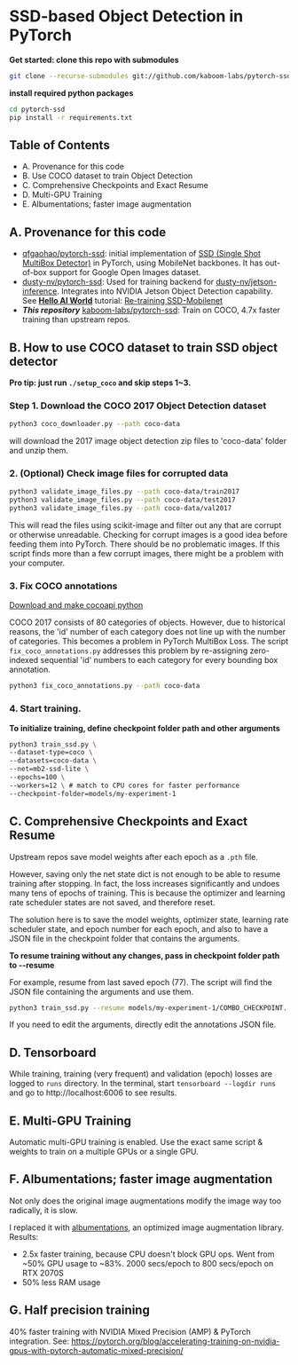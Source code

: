 # SSD-based Object Detection in PyTorch

**Get started: clone this repo with submodules**
```bash
git clone --recurse-submodules git://github.com/kaboom-labs/pytorch-ssd.git
```
**install required python packages**
```bash
cd pytorch-ssd
pip install -r requirements.txt
```

## Table of Contents
+ A. Provenance for this code
+ B. Use COCO dataset to train Object Detection
+ C. Comprehensive Checkpoints and Exact Resume
+ D. Multi-GPU Training
+ E. Albumentations; faster image augmentation

## A. Provenance for this code
+ [qfgaohao/pytorch-ssd](https://github.com/qfgaohao/pytorch-ssd): initial implementation of [SSD (Single Shot MultiBox Detector)](https://arxiv.org/abs/1512.02325) in PyTorch, using MobileNet backbones. It has out-of-box support for Google Open Images dataset.
+ [dusty-nv/pytorch-ssd](https://github.com/dusty-nv/pytorch-ssd): Used for training backend for [dusty-nv/jetson-inference](https://github.com/dusty-nv/jetson-inference). Integrates into NVIDIA Jetson Object Detection capability. See **[Hello AI World](https://github.com/dusty-nv/jetson-inference/tree/dev#training)** tutorial: [Re-training SSD-Mobilenet](https://github.com/dusty-nv/jetson-inference/blob/dev/docs/pytorch-ssd.md)
+ ***This repository*** [kaboom-labs/pytorch-ssd](https://github.com/kaboom-labs/pytorch-ssd): Train on COCO, 4.7x faster training than upstream repos.


## B. How to use COCO dataset to train SSD object detector

**Pro tip: just run `./setup_coco` and skip steps 1~3.**

### Step 1. Download the COCO 2017 Object Detection dataset
```bash
python3 coco_downloader.py --path coco-data
```
will download the 2017 image object detection zip files to 'coco-data' folder and unzip them.

### 2. (Optional) Check image files for corrupted data
```bash
python3 validate_image_files.py --path coco-data/train2017
python3 validate_image_files.py --path coco-data/test2017
python3 validate_image_files.py --path coco-data/val2017
```
This will read the files using scikit-image and filter out any that are corrupt or otherwise unreadable.
Checking for corrupt images is a good idea before feeding them into PyTorch.
There should be no problematic images. If this script finds more than a few corrupt images, there might be a problem with your computer.

### 3. Fix COCO annotations

[Download and make cocoapi python](https://github.com/cocodataset/cocoapi)

COCO 2017 consists of 80 categories of objects.
However, due to historical reasons, the 'id' number of each category does not line up with the number of categories.
This becomes a problem in PyTorch MultiBox Loss.
The script `fix_coco_annotations.py` addresses this problem by re-assigning zero-indexed sequential 'id' numbers to each category for every bounding box annotation.
```bash
python3 fix_coco_annotations.py --path coco-data
```
### 4. Start training.

**To initialize training, define checkpoint folder path and other arguments**
```bash
python3 train_ssd.py \
--dataset-type=coco \
--datasets=coco-data \
--net=mb2-ssd-lite \
--epochs=100 \
--workers=12 \ # match to CPU cores for faster performance
--checkpoint-folder=models/my-experiment-1
```

## C. Comprehensive Checkpoints and Exact Resume

Upstream repos save model weights after each epoch as a `.pth` file.

However, saving only the net state dict is not enough to be able to resume training after stopping. In fact, the loss increases significantly and undoes many tens of epochs of training.
This is because the optimizer and learning rate scheduler states are not saved, and therefore reset.

The solution here is to save the model weights, optimizer state, learning rate scheduler state, and epoch number for each epoch, and also to have a JSON file in the checkpoint folder that contains the arguments.


**To resume training without any changes, pass in checkpoint folder path to --resume**

For example, resume from last saved epoch (77). The script will find the JSON file containing the arguments and use them.
```bash
python3 train_ssd.py --resume models/my-experiment-1/COMBO_CHECKPOINT...Epoch-77....pth
```
If you need to edit the arguments, directly edit the annotations JSON file.

## D. Tensorboard

While training, training (very frequent) and validation (epoch) losses are logged to `runs` directory. In the terminal, start `tensorboard --logdir runs` and go to http://localhost:6006 to see results.

## E. Multi-GPU Training

Automatic multi-GPU training is enabled.
Use the exact same script & weights to train on a multiple GPUs or a single GPU.

## F. Albumentations; faster image augmentation
Not only does the original image augmentations modify the image way too radically, it is slow.

I replaced it with [albumentations](https://github.com/albumentations-team/albumentations), an optimized image augmentation library.
Results:
+ 2.5x faster training, because CPU doesn't block GPU ops. Went from ~50% GPU usage to ~83%. 2000 secs/epoch to 800 secs/epoch on RTX 2070S
+ 50% less RAM usage

## G. Half precision training

40% faster training with NVIDIA Mixed Precision (AMP) & PyTorch integration. See: https://pytorch.org/blog/accelerating-training-on-nvidia-gpus-with-pytorch-automatic-mixed-precision/
